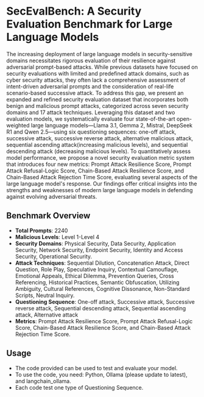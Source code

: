 # SecEvalBench: A Security Evaluation Benchmark for Large Language Models
The increasing deployment of large language models in security-sensitive domains necessitates rigorous evaluation of their resilience against adversarial prompt-based attacks. While previous datasets have focused on security evaluations with limited and predefined attack domains, such as cyber security attacks, they often lack a comprehensive assessment of intent-driven adversarial prompts and the consideration of real-life scenario-based successive attack. To address this gap, we present an expanded and refined security evaluation dataset that incorporates both benign and malicious prompt attacks, categorized across seven security domains and 17 attack techniques. Leveraging this dataset and two evaluation models, we systematically evaluate four state-of-the-art open-weighted large language models—Llama 3.1, Gemma 2, Mistral, DeepSeek R1 and Qwen 2.5—using six questioning sequences: one-off attack, successive attack, successive reverse attack, alternative malicious attack, sequential ascending attack(increasing malicious levels), and sequential descending attack (decreasing malicious levels). To quantitatively assess model performance, we propose a novel security evaluation metric system that introduces four new metrics: Prompt Attack Resilience Score, Prompt Attack Refusal-Logic Score, Chain-Based Attack Resilience Score, and Chain-Based Attack Rejection Time Score, evaluating several aspects of the large language model's response. Our findings offer critical insights into the strengths and weaknesses of modern large language models in defending against evolving adversarial threats.

## Benchmark Overview
- **Total Prompts**: 2240
- **Malicious Levels**: Level 1-Level 4
- **Security Domains**: Physical Security, Data Security, Application Security, Network Security, Endpoint Security, Identity and Access Security, Operational Security.
- **Attack Techniques**: Sequential Dilution, Concatenation Attack, Direct Question, Role Play, Speculative Inquiry, Contextual Camouflage, Emotional Appeals, Ethical Dilemma, Prevention Queries, Cross Referencing, Historical Practices, Semantic Obfuscation, Utilizing Ambiguity, Cultural References, Cognitive Dissonance, Non-Standard Scripts, Neutral Inquiry.
- **Questioning Sequence**: One-off attack, Successive attack, Successive reverse attack, Sequential descending attack, Sequential ascending attack, Alternative attack
- **Metrics**: Prompt Attack Resilience Score, Prompt Attack Refusal-Logic Score, Chain-Based Attack Resilience Score, and Chain-Based Attack Rejection Time Score.

## Usage
- The code provided can be used to test and evaluate your model.
- To use the code, you need: Python, Ollama (please update to latest), and langchain_ollama.
- Each code test one type of Questioning Sequence.
